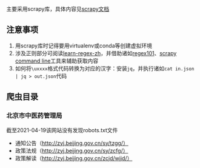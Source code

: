 主要采用scrapy库，具体内容见[scrapy文档](https://docs.scrapy.org/en/latest/intro/tutorial.html)

## 注意事项
1. 用scrapy库时记得要用virtualenv或conda等创建虚拟环境
2. 涉及正则部分可阅读[learn-regex-zh](https://github.com/cdoco/learn-regex-zh)，并借助诸如[regex101](https://regex101.com/)、[scrapy command line](https://docs.scrapy.org/en/latest/intro/tutorial.html#extracting-data)工具来辅助获取内容
3. 如何将`\uxxxx`格式代码转换为对应的汉字：安装`jq`，并执行诸如`cat in.json | jq > out.json`代码

## 爬虫目录
### 北京市中医药管理局
截至2021-04-19该网站没有发现robots.txt文件
- 通知公告（http://zyj.beijing.gov.cn/sy/tzgg/）
- 政策法规（http://zyj.beijing.gov.cn/sy/zcfg/）
- 政策解读（http://zyj.beijing.gov.cn/zcjd/wjjd/）